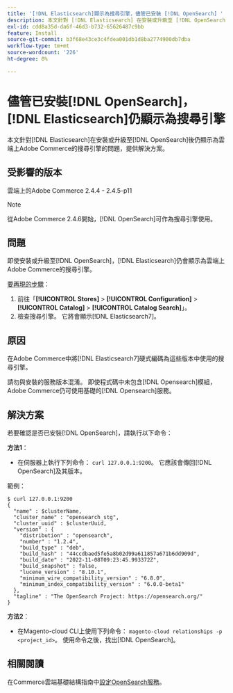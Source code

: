 ```yaml
---
title: '[!DNL Elasticsearch]顯示為搜尋引擎，儘管已安裝 [!DNL OpenSearch] '
description: 本文針對 [!DNL Elasticsearch] 在安裝或升級至 [!DNL OpenSearch]後仍顯示為雲端上Adobe Commerce的搜尋引擎的問題，提供解決方案。
exl-id: cdd8a35d-da6f-46d3-b732-65626487c9bb
feature: Install
source-git-commit: b3f68e43ce3c4fdea001db1d8ba2774900db7dba
workflow-type: tm+mt
source-wordcount: '226'
ht-degree: 0%

---
```


# 儘管已安裝[!DNL OpenSearch]，[!DNL Elasticsearch]仍顯示為搜尋引擎

本文針對[!DNL Elasticsearch]在安裝或升級至[!DNL OpenSearch]後仍顯示為雲端上Adobe Commerce的搜尋引擎的問題，提供解決方案。

## 受影響的版本

雲端上的Adobe Commerce 2.4.4 - 2.4.5-p11

>[!NOTE]
>
>從Adobe Commerce 2.4.6開始，[!DNL OpenSearch]可作為搜尋引擎使用。

## 問題

即使安裝或升級至[!DNL OpenSearch]，[!DNL Elasticsearch]仍會顯示為雲端上Adobe Commerce的搜尋引擎。

<u>要再現的步驟</u>：

1. 前往「**[!UICONTROL Stores]** > **[!UICONTROL Configuration]** > **[!UICONTROL Catalog]** > **[!UICONTROL Catalog Search]**」。
1. 檢查搜尋引擎。 它將會顯示[!DNL Elasticsearch7]。

## 原因

在Adobe Commerce中將[!DNL Elasticsearch7]硬式編碼為這些版本中使用的搜尋引擎。

請勿與安裝的服務版本混淆。 即使程式碼中未包含[!DNL Opensearch]模組，Adobe Commerce仍可使用基礎的[!DNL Opensearch]服務。

## 解決方案

若要確認是否已安裝[!DNL OpenSearch]，請執行以下命令：

**方法1**：

* 在伺服器上執行下列命令： `curl 127.0.0.1:9200`。 它應該會傳回[!DNL OpenSearch]及其版本。

範例：

```
$ curl 127.0.0.1:9200
{
  "name" : $clusterName,
  "cluster_name" : "opensearch_stg",
  "cluster_uuid" : $clusterUuid,
  "version" : {
    "distribution" : "opensearch",
    "number" : "1.2.4",
    "build_type" : "deb",
    "build_hash" : "44ccdbaed5fe5a8b02d99a611857a671b6dd909d",
    "build_date" : "2022-11-08T09:23:45.993372Z",
    "build_snapshot" : false,
    "lucene_version" : "8.10.1",
    "minimum_wire_compatibility_version" : "6.8.0",
    "minimum_index_compatibility_version" : "6.0.0-beta1"
  },
  "tagline" : "The OpenSearch Project: https://opensearch.org/"
}
```

**方法2**：

* 在Magento-cloud CLI上使用下列命令： `magento-cloud relationships -p <project_id>`。 使用命令之後，找出[!DNL OpenSearch]。

## 相關閱讀

在Commerce雲端基礎結構指南中[設定OpenSearch服務](https://experienceleague.adobe.com/docs/commerce-cloud-service/user-guide/configure/service/opensearch.html?lang=zh-Hant)。
